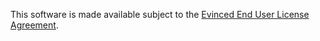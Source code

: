 This software is made available subject to the [Evinced End User License Agreement](https://www.evinced.com/legal/eula/).
